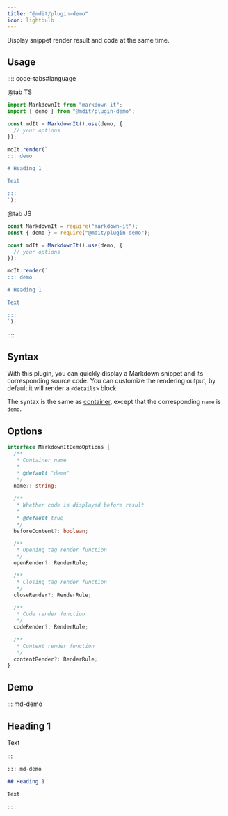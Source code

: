 ```yaml
---
title: "@mdit/plugin-demo"
icon: lightbulb
---
```


Display snippet render result and code at the same time.

<!-- more -->

## Usage

:::: code-tabs#language

@tab TS

```ts
import MarkdownIt from "markdown-it";
import { demo } from "@mdit/plugin-demo";

const mdIt = MarkdownIt().use(demo, {
  // your options
});

mdIt.render(`
::: demo

# Heading 1

Text

:::
`);
```

@tab JS

```js
const MarkdownIt = require("markdown-it");
const { demo } = require("@mdit/plugin-demo");

const mdIt = MarkdownIt().use(demo, {
  // your options
});

mdIt.render(`
::: demo

# Heading 1

Text

:::
`);
```

::::

## Syntax

With this plugin, you can quickly display a Markdown snippet and its corresponding source code. You can customize the rendering output, by default it will render a `<details>` block

The syntax is the same as [container](./container.md), except that the corresponding `name` is `demo`.

## Options

```ts
interface MarkdownItDemoOptions {
  /**
   * Container name
   *
   * @default "demo"
   */
  name?: string;

  /**
   * Whether code is displayed before result
   *
   * @default true
   */
  beforeContent?: boolean;

  /**
   * Opening tag render function
   */
  openRender?: RenderRule;

  /**
   * Closing tag render function
   */
  closeRender?: RenderRule;

  /**
   * Code render function
   */
  codeRender?: RenderRule;

  /**
   * Content render function
   */
  contentRender?: RenderRule;
}
```

## Demo

::: md-demo

## Heading 1

Text

:::

```md
::: md-demo

## Heading 1

Text

:::
```
